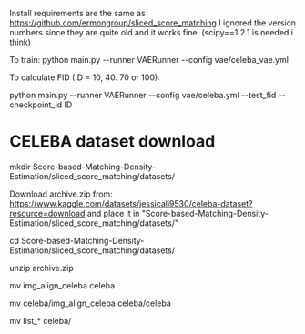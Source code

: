 Install requirements are the same as https://github.com/ermongroup/sliced_score_matching
I ignored the version numbers since they are quite old and it works fine. (scipy==1.2.1 is needed i think)

To train:
  python main.py --runner VAERunner --config vae/celeba_vae.yml
  
To calculate FID (ID = 10, 40. 70 or 100):

  python main.py --runner VAERunner --config vae/celeba.yml --test_fid --checkpoint_id ID
  
 # CELEBA dataset download
  
  mkdir  Score-based-Matching-Density-Estimation/sliced_score_matching/datasets/
  
 Download archive.zip from:
  https://www.kaggle.com/datasets/jessicali9530/celeba-dataset?resource=download
  and place it in  "Score-based-Matching-Density-Estimation/sliced_score_matching/datasets/"
  
  cd  Score-based-Matching-Density-Estimation/sliced_score_matching/datasets/
  
  unzip archive.zip
  
  mv img_align_celeba celeba

  mv celeba/img_align_celeba celeba/celeba
  
  mv list_* celeba/

